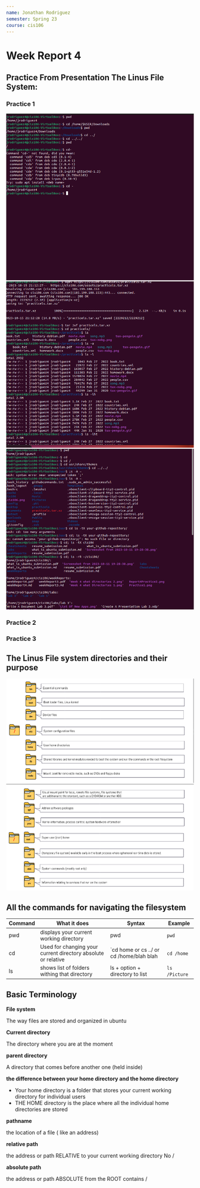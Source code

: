 ```yaml
---
name: Jonathan Rodriguez
semester: Spring 23
course: cis106
---
```



# Week Report 4

## Practice From Presentation The Linus File System:
### Practice 1

![Practice 1](Practice1.png)
![Practice 2](Report4Practice2.png)
![practice 3](Report4Practice3.png)



### Practice 2

### Practice 3

## The Linus File system directories and their purpose

![Fileystem 1](Week%204%20what%20Directories%201.png)
![Filesystem2](Week%204%20what%20directories%202.png)

## All the commands for navigating the filesystem

| Command | What it does                                                  | Syntax                                   | Example       |
| ------- | ------------------------------------------------------------- | ---------------------------------------- | ------------- |
| pwd     | displays your current working directory                       | pwd                                      | `pwd  `       |
| cd      | Used for changing your current directory absolute or relative | `cd home or cs ../ or cd /home/blah blah | `cd /home`    |
| ls      | shows list of folders withing that directory                  | ls + option + directory to list          | `ls /Picture` |


## Basic Terminology

**File system**

The way files are stored and organized in ubuntu

**Current directory**

The directory where you are at the moment

**parent directory**

A directory that comes before another one (held inside)

**the difference between your home directory and the home directory**

+ Your home directory is a folder that stores your current working directory for individual users
+ THE HOME directory is the place where all the individual home directories are stored


**pathname**

the location of a file ( like an address)

**relative path**

the address or path RELATIVE to your current working directory 
No /


**absolute path**

the address or path ABSOLUTE from the ROOT 
contains /

